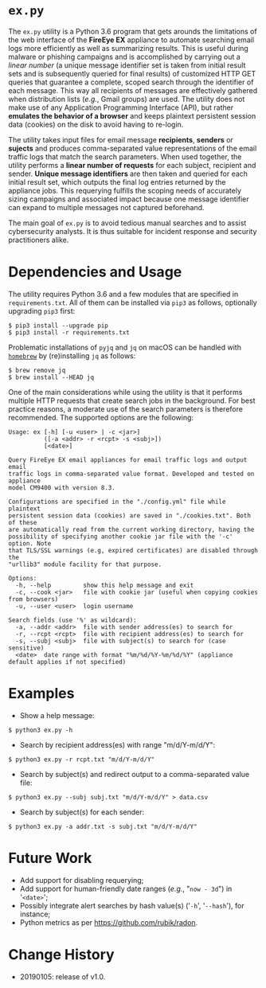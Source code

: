 # `ex.py`

The `ex.py` utility is a Python 3.6 program that gets arounds the limitations of the web interface of the **FireEye EX** appliance to automate searching email logs more efficiently as well as summarizing results. This is useful during malware or phishing campaigns and is accomplished by carrying out a *linear number* (a unique message identifier set is taken from initial result sets and is subsequently queried for final results) of customized HTTP GET queries that guarantee a complete, scoped search through the identifier of each message. This way all recipients of messages are effectively gathered when distribution lists (*e.g.*, Gmail groups) are used. The utility does not make use of any Application Programming Interface (API), but rather **emulates the behavior of a browser** and keeps plaintext persistent session data (cookies) on the disk to avoid having to re-login.

The utility takes input files for email message **recipients**, **senders** or **sujects** and produces comma-separated value representations of the email traffic logs that match the search parameters. When used together, the utility performs a **linear number of requests** for each subject, recipient and sender. **Unique message identifiers** are then taken and queried for each initial result set, which outputs the final log entries returned by the appliance jobs. This requerying fulfills the scoping needs of accurately sizing campaigns and associated impact because one message identifier can expand to multiple messages not captured beforehand.

The main goal of `ex.py` is to avoid tedious manual searches and to assist cybersecurity analysts. It is thus suitable for incident response and security practitioners alike.

# Dependencies and Usage

The utility requires Python 3.6 and a few modules that are specified in `requirements.txt`. All of them can be installed via `pip3` as follows, optionally upgrading `pip3` first:

```
$ pip3 install --upgrade pip
$ pip3 install -r requirements.txt
```

Problematic installations of `pyjq` and `jq` on macOS can be handled with [`homebrew`](https://brew.sh/) by (re)installing `jq` as follows:

```
$ brew remove jq
$ brew install --HEAD jq
```

One of the main considerations while using the utility is that it performs multiple HTTP requests that create search jobs in the background. For best practice reasons, a moderate use of the search parameters is therefore recommended. The supported options are the following:

```
Usage: ex [-h] [-u <user> | -c <jar>]
          ([-a <addr> -r <rcpt> -s <subj>])
          [<date>]

Query FireEye EX email appliances for email traffic logs and output email
traffic logs in comma-separated value format. Developed and tested on appliance
model CM9400 with version 8.3.

Configurations are specified in the "./config.yml" file while plaintext
persistent session data (cookies) are saved in "./cookies.txt". Both of these
are automatically read from the current working directory, having the
possibility of specifying another cookie jar file with the '-c' option. Note
that TLS/SSL warnings (e.g, expired certificates) are disabled through the
"urllib3" module facility for that purpose.

Options:
  -h, --help         show this help message and exit
  -c, --cook <jar>   file with cookie jar (useful when copying cookies from browsers)
  -u, --user <user>  login username

Search fields (use '%' as wildcard):
  -a, --addr <addr>  file with sender address(es) to search for
  -r, --rcpt <rcpt>  file with recipient address(es) to search for
  -s, --subj <subj>  file with subject(s) to search for (case sensitive)
  <date>  date range with format "%m/%d/%Y-%m/%d/%Y" (appliance default applies if not specified)
```

# Examples

* Show a help message:

```
$ python3 ex.py -h
```

* Search by recipient address(es) with range "m/d/Y-m/d/Y":

```
$ python3 ex.py -r rcpt.txt "m/d/Y-m/d/Y"
```

* Search by subject(s) and redirect output to a comma-separated value file:

```
$ python3 ex.py --subj subj.txt "m/d/Y-m/d/Y" > data.csv
```

* Search by subject(s) for each sender:

```
$ python3 ex.py -a addr.txt -s subj.txt "m/d/Y-m/d/Y"
```

# Future Work

* Add support for disabling requerying;
* Add support for human-friendly date ranges (*e.g.*, "`now - 3d`") in '`<date>`';
* Possibly integrate alert searches by hash value(s) ('`-h`', '`--hash`'), for instance;
* Python metrics as per https://github.com/rubik/radon.

# Change History

* 20190105: release of v1.0.
